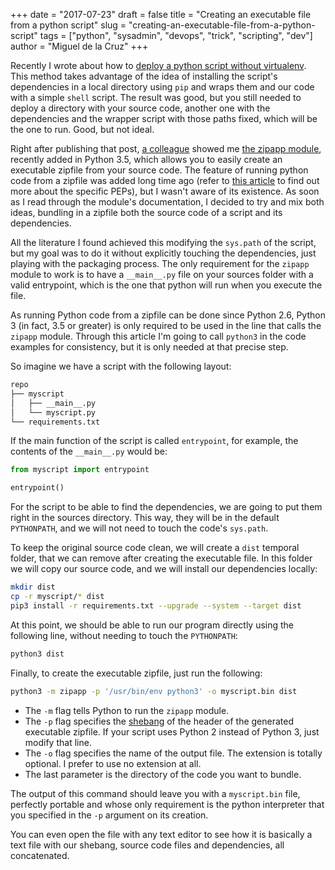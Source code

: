 +++
date = "2017-07-23"
draft = false
title = "Creating an executable file from a python script"
slug = "creating-an-executable-file-from-a-python-script"
tags = ["python", "sysadmin", "devops", "trick", "scripting", "dev"]
author = "Miguel de la Cruz"
+++

Recently I wrote about how
to
[deploy a python script without virtualenv](/post/deploying-a-python-script-without-virtualenv). This
method takes advantage of the idea of installing the script's
dependencies in a local directory using `pip` and wraps them and our
code with a simple `shell` script. The result was good, but you still
needed to deploy a directory with your source code, another one with
the dependencies and the wrapper script with those paths fixed, which
will be the one to run. Good, but not ideal.

Right after publishing that post, [a colleague](https://anler.me/)
showed
me
[the zipapp module](https://docs.python.org/3.6/library/zipapp.html),
recently added in Python 3.5, which allows you to easily create an
executable zipfile from your source code. The feature of running
python code from a zipfile was added long time ago (refer
to
[this article](https://blogs.gnome.org/jamesh/2012/05/21/python-zip-files/) to
find out more about the specific PEPs), but I wasn't aware of its
existence. As soon as I read through the module's documentation, I
decided to try and mix both ideas, bundling in a zipfile both the
source code of a script and its dependencies.

All the literature I found achieved this modifying the `sys.path` of
the script, but my goal was to do it without explicitly touching the
dependencies, just playing with the packaging process. The only
requirement for the `zipapp` module to work is to have a `__main__.py`
file on your sources folder with a valid entrypoint, which is the one
that python will run when you execute the file.

As running Python code from a zipfile can be done since Python 2.6,
Python 3 (in fact, 3.5 or greater) is only required to be used in the
line that calls the `zipapp` module. Through this article I'm going to
call `python3` in the code examples for consistency, but it is only
needed at that precise step.

So imagine we have a script with the following layout:

```sh
repo
├── myscript
│   ├── __main__.py
│   └── myscript.py
└── requirements.txt
```

If the main function of the script is called `entrypoint`, for
example, the contents of the `__main__.py` would be:

```python
from myscript import entrypoint

entrypoint()
```

For the script to be able to find the dependencies, we are going to
put them right in the sources directory. This way, they will be in the
default `PYTHONPATH`, and we will not need to touch the code's
`sys.path`.

To keep the original source code clean, we will create a `dist`
temporal folder, that we can remove after creating the executable
file. In this folder we will copy our source code, and we will install
our dependencies locally:

```sh
mkdir dist
cp -r myscript/* dist
pip3 install -r requirements.txt --upgrade --system --target dist
```

At this point, we should be able to run our program directly using the
following line, without needing to touch the `PYTHONPATH`:

```sh
python3 dist
```

Finally, to create the executable zipfile, just run the following:

```sh
python3 -m zipapp -p '/usr/bin/env python3' -o myscript.bin dist
```

- The `-m` flag tells Python to run the `zipapp` module.
- The `-p` flag specifies
  the [shebang](https://en.wikipedia.org/wiki/Shebang_(Unix)) of the
  header of the generated executable zipfile. If your script uses
  Python 2 instead of Python 3, just modify that line.
- The `-o` flag specifies the name of the output file. The extension
  is totally optional. I prefer to use no extension at all.
- The last parameter is the directory of the code you want to bundle.

The output of this command should leave you with a `myscript.bin`
file, perfectly portable and whose only requirement is the python
interpreter that you specified in the `-p` argument on its creation.

You can even open the file with any text editor to see how it is
basically a text file with our shebang, source code files and
dependencies, all concatenated.
